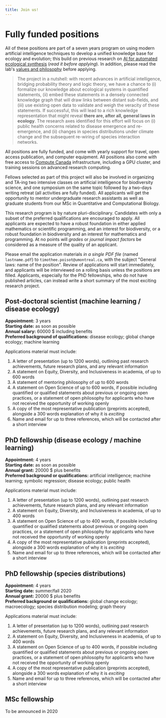 ```yaml
---
title: Join us!
---
```


# Fully funded positions

All of these positions are part of a seven years program on using modern
artificial intelligence techniques to develop a unified knowledge base for
ecology and evolution; this build on previous research on [AI for automated
ecological synthesis](https://www.biorxiv.org/content/10.1101/161125v4)
(*read it before applying*). In addition, please read the lab's [values and
philosophy](https://poisotlab.io/values/) before applying.

> The project in a nutshell: with recent advances in artificial intelligence,
bridging probability theory and logic theory, we have a chance to (i)
formalize our knowledge about ecological systems in quantified statements,
(ii) embed these statements in a densely connected knowledge graph that will
draw links between distant sub-fields, and (iii) use existing open data to
validate and weigh the veracity of these statements. If successful, this
will lead to a rich knowledge representation that might reveal **there are,
after all, general laws in ecology**. The research axes identified for this
effort will focus on (i) public health concerns related to disease emergence
and re-emergence, and (ii) changes in species distributions under climate
change and the subsequent re-wiring of species interaction networks.

All positions are fully funded, and come with yearly support for travel,
open access publication, and computer equipment. All positions also come with
free access to [Compute Canada](https://www.computecanada.ca/) infrastructure,
including a GPU cluster, and training sessions on advanced research computing.

Fellows selected as part of this project will also be involved in organizing
and TA-ing two intensive classes on artificial intelligence for biodiversity
science, and one symposium on the same topic followed by a two-days writing
retreat (all activities are fully funded). All applicants will get the
opportunity to mentor undergraduate research assistants as well as graduate
students from our MSc in Quantitative and Computational Biology.

This research program is by nature pluri-disciplinary. Candidates with
only a subset of the preferred qualifications are encouraged to apply. All
applicants are expected to have a robust foundation in either applied
mathematics or scientific programming, and an interest for biodiversity,
or a robust foundation in biodiversity and an interest for mathematics
and programming. At no points will *grades* or *journal impact factors*
be considered as a measure of the quality of an applicant.

Please email the application materials *in a single PDF file* (named
`lastname.pdf`) to `timothee.poisot@umontreal.ca`, with the subject "General
laws: name of the position". Review of applications will start immediately,
and applicants will be interviewed on a rolling basis unless the positions
are filled. Applicants, especially for the PhD fellowships, who do not have
published articles, can instead write a short summary of the most exciting
research project.

## Post-doctoral scientist (machine learning / disease ecology)

**Appointment:** 3 years   
**Starting date:** as soon as possible   
**Annual salary:** 60000 $ including benefits   
**Preferred background of qualifications:** disease ecology; global change ecology; machine learning

Applications material must include:

1. A letter of presentation (up to 1200 words), outlining past research
achievements, future research plans, and any relevant information
1. A statement on Equity, Diversity, and Inclusiveness in academia, of up to 600 words
1. A statement of mentoring philosophy of up to 600 words
1. A statement on Open Science of up to 600 words, if possible including quantified or qualified statements about previous or ongoing open practices, or a statement of open philosophy for applicants who have not received the opportunity of working openly
1. A copy of the most representative publication (preprints accepted), alongside a 300 words explanation of why it is *exciting*
1. Name and email for up to three references, which will be contacted after a short interview

## PhD fellowship (disease ecology / machine learning)

**Appointment:** 4 years   
**Starting date:** as soon as possible   
**Annual grant:** 20000 $ plus benefits   
**Preferred background or qualifications:** artificial intelligence; machine learning; symbolic regression; disease ecology; public health

Applications material must include:

1. A letter of presentation (up to 1200 words), outlining past research
achievements, future research plans, and any relevant information
1. A statement on Equity, Diversity, and Inclusiveness in academia, of up to 400 words
1. A statement on Open Science of up to 400 words, if possible including quantified or qualified statements about previous or ongoing open practices, or a statement of open philosophy for applicants who have not received the opportunity of working openly
1. A copy of the most representative publication (preprints accepted), alongside a 300 words explanation of why it is *exciting*
1. Name and email for up to three references, which will be contacted after a short interview

## PhD fellowship (species distributions)

**Appointment:** 4 years   
**Starting date:** summer/fall 2020   
**Annual grant:** 20000 $ plus benefits   
**Preferred background or qualifications:** global change ecology; macroecology; species distribution modeling; graph theory

Applications material must include:

1. A letter of presentation (up to 1200 words), outlining past research
achievements, future research plans, and any relevant information
1. A statement on Equity, Diversity, and Inclusiveness in academia, of up to 400 words
1. A statement on Open Science of up to 400 words, if possible including quantified or qualified statements about previous or ongoing open practices, or a statement of open philosophy for applicants who have not received the opportunity of working openly
1. A copy of the most representative publication (preprints accepted), alongside a 300 words explanation of why it is *exciting*
1. Name and email for up to three references, which will be contacted after a short interview

## MSc fellowship

To be announced in 2020

